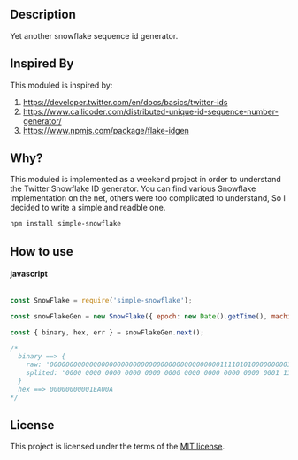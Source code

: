 ## Description
Yet another snowflake sequence id generator.

## Inspired By
This moduled is inspired by:

1. https://developer.twitter.com/en/docs/basics/twitter-ids
1. https://www.callicoder.com/distributed-unique-id-sequence-number-generator/
1. https://www.npmjs.com/package/flake-idgen

## Why?
This moduled is implemented as a weekend project in order to understand the Twitter Snowflake ID generator.
You can find various Snowflake implementation on the net, others were too complicated to understand, So I decided to write a simple and readble one.



```bash
npm install simple-snowflake

```

## How to use

#### javascript

```javascript

const SnowFlake = require('simple-snowflake');

const snowFlakeGen = new SnowFlake({ epoch: new Date().getTime(), machine: 15, worker: 10 });

const { binary, hex, err } = snowFlakeGen.next();

/*
  binary ==> {
    raw: '0000000000000000000000000000000000000000000111101010000000001010',
    splited: '0000 0000 0000 0000 0000 0000 0000 0000 0000 0000 0001 1110 1010 0000 0000 1010'
  }
  hex ==> 00000000001EA00A
*/

```

## License

This project is licensed under the terms of the
[MIT license](/LICENSE).
